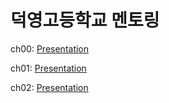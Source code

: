 # 덕영고등학교 멘토링

ch00: [Presentation](https://doldam0.github.io/dypython/lectures/ch00)

ch01: [Presentation](https://doldam0.github.io/dypython/lectures/ch01)

ch02: [Presentation](https://doldam0.github.io/dypython/lectures/ch02)
